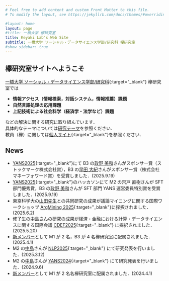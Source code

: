 ```yaml
---
# Feel free to add content and custom Front Matter to this file.
# To modify the layout, see https://jekyllrb.com/docs/themes/#overriding-theme-defaults

#layout: home
layout: page
#title: 一橋大学 欅研究室
title: Keyaki Lab's Web Site
subtitle: 一橋大学 ソーシャル・データサイエンス学部/研究科 欅研究室
#show_sidebar: true
---
```

<!--<span style="font-size: 200%">-->
## 欅研究室サイトへようこそ
[一橋大学 ソーシャル・データサイエンス学部/研究科](https://www.sds.hit-u.ac.jp/){:target="_blank"}
欅研究室では

- __情報アクセス（情報検索，対話システム，情報推薦）課題__
- __自然言語処理の応用課題__  
- __上記技術による社会科学（経済学・法学など）課題__

などの解決に関する研究に取り組んでいます．<br />
具体的なテーマについては[研究テーマ](/keyaki-lab/research-topic)を参照ください．<br />
教員（欅）に関しては[個人サイト](https://www.keyakkie.com/%E7%95%A5%E6%AD%B4%E6%B4%BB%E5%8B%95){:target="_blank"}を参照ください．

## News
- [YANS2025](https://yans.anlp.jp/entry/yans2025){:target="_blank"}にて B3 の[政野 美和](ay2025-masano)さんがスポンサー賞（ストックマーク株式会社賞），B3 の[早田 大紀](ay2025-hayata)さんがスポンサー賞（株式会社マネーフォワード賞）を受賞しました．(2025.9.19)
- [YANS2025](https://yans.anlp.jp/entry/yans2025){:target="_blank"}のハッカソンにて M2 の宍戸 直樹さんが SFT 部門優秀賞，B3 の[政野 美和](ay2025-masano)さんが SFT 部門 YANS 運営委員特別賞を受賞しました．(2025.9.19)
- 東京科学大の[山田先生](https://h-yamada.jp/)との共同研究の成果が議論マイニングに関する国際ワークショップ [ArgMining 2025](https://argmining-org.github.io/2025/index.html){:target="_blank"}に採択されました．(2025.6.2)
- 修了生の[中島さん](/keyaki-lab/member/#member-ay2023-nakajima)の研究の成果が経済・金融における計算・データサイエンスに関する国際会議 [CDEF2025](https://iaiai.org/conference/aai2025/conferences/cdef-2025/){:target="_blank"} に採択されました．(2025.5.20)
- [新メンバー](/keyaki-lab/member)として M1 が 2 名，B3 が 4 名欅研究室に配属されました．(2025.4.1)
- M2 の[中島](/keyaki-lab/member/#member-ay2023-nakajima)さんが [NLP2025](https://www.anlp.jp/nlp2025/){:target="_blank"} にて研究発表を行いました．(2025.3.12)
- M2 の[中島](/keyaki-lab/member/#member-ay2023-nakajima)さんが [YANS2024](https://yans.anlp.jp/entry/yans2024program){:target="_blank"} にて研究発表を行いました．(2024.9.6)
- [新メンバー](/keyaki-lab/member)として M1 が 2 名名欅研究室に配属されました．(2024.4.1)
